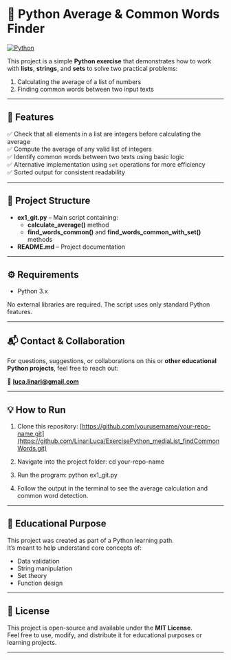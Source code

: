 # 🧮 Python Average & Common Words Finder

[![Python](https://img.shields.io/badge/Python-3.8%2B-blue?logo=python)](https://www.python.org/downloads/)

This project is a simple **Python exercise** that demonstrates how to work with **lists**, **strings**, and **sets** to solve two practical problems:
1. Calculating the average of a list of numbers
2. Finding common words between two input texts

---

## 🚀 Features

✅ Check that all elements in a list are integers before calculating the average  
✅ Compute the average of any valid list of integers  
✅ Identify common words between two texts using basic logic  
✅ Alternative implementation using `set` operations for more efficiency  
✅ Sorted output for consistent readability  

---

## 📂 Project Structure

- **ex1_git.py** – Main script containing:
  - **calculate_average()** method
  - **find_words_common()** and **find_words_common_with_set()** methods
- **README.md** – Project documentation

---

## ⚙️ Requirements

- Python 3.x

No external libraries are required. The script uses only standard Python features.

---

## 📬 Contact & Collaboration

For questions, suggestions, or collaborations on this or **other educational Python projects**, feel free to reach out:

📧 **luca.linari@gmail.com**

---

## 💡 How to Run 

1. Clone this repository: [https://github.com/yourusername/your-repo-name.git](https://github.com/LinariLuca/ExercisePython_mediaList_findCommonWords.git)

2. Navigate into the project folder: cd your-repo-name

3. Run the program: python ex1_git.py

4. Follow the output in the terminal to see the average calculation and common word detection.

---

## 🧠 Educational Purpose

This project was created as part of a Python learning path.  
It’s meant to help understand core concepts of:
- Data validation
- String manipulation
- Set theory
- Function design

---

## 📄 License

This project is open-source and available under the **MIT License**.  
Feel free to use, modify, and distribute it for educational purposes or learning projects.

---

